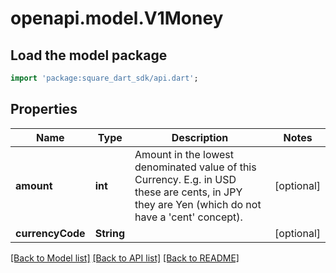 # openapi.model.V1Money

## Load the model package
```dart
import 'package:square_dart_sdk/api.dart';
```

## Properties
Name | Type | Description | Notes
------------ | ------------- | ------------- | -------------
**amount** | **int** | Amount in the lowest denominated value of this Currency. E.g. in USD these are cents, in JPY they are Yen (which do not have a 'cent' concept). | [optional] 
**currencyCode** | **String** |  | [optional] 

[[Back to Model list]](../README.md#documentation-for-models) [[Back to API list]](../README.md#documentation-for-api-endpoints) [[Back to README]](../README.md)


